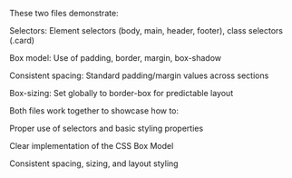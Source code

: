 These two files demonstrate:

Selectors: Element selectors (body, main, header, footer), class selectors (.card)

Box model: Use of padding, border, margin, box-shadow

Consistent spacing: Standard padding/margin values across sections

Box-sizing: Set globally to border-box for predictable layout

Both files work together to showcase how to:

Proper use of selectors and basic styling properties

Clear implementation of the CSS Box Model

Consistent spacing, sizing, and layout styling
